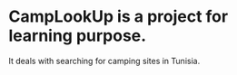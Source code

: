 # CampLookUp is a project for learning purpose.
It deals with searching for camping sites in Tunisia.
